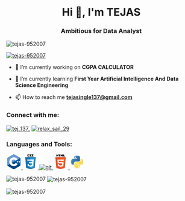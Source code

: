 <h1 align="center">Hi 👋, I'm TEJAS</h1>
<h3 align="center">Ambitious for Data Analyst</h3>

<p align="left"> <img src="https://komarev.com/ghpvc/?username=tejas-952007&label=Profile%20views&color=0e75b6&style=flat" alt="tejas-952007" /> </p>

<p align="left"> <a href="https://github.com/ryo-ma/github-profile-trophy"><img src="https://github-profile-trophy.vercel.app/?username=tejas-952007" alt="tejas-952007" /></a> </p>

- 🔭 I’m currently working on **CGPA CALCULATOR**

- 🌱 I’m currently learning **First Year Artificial Intelligence And Data Science Engineering**

- 📫 How to reach me **tejasingle137@gmail.com**

<h3 align="left">Connect with me:</h3>
<p align="left">
<a href="https://instagram.com/tej_137_" target="blank"><img align="center" src="https://raw.githubusercontent.com/rahuldkjain/github-profile-readme-generator/master/src/images/icons/Social/instagram.svg" alt="tej_137_" height="30" width="40" /></a>
<a href="https://www.codechef.com/users/relax_sail_29" target="blank"><img align="center" src="https://cdn.jsdelivr.net/npm/simple-icons@3.1.0/icons/codechef.svg" alt="relax_sail_29" height="30" width="40" /></a>
</p>

<h3 align="left">Languages and Tools:</h3>
<p align="left"> <a href="https://www.w3schools.com/cpp/" target="_blank" rel="noreferrer"> <img src="https://raw.githubusercontent.com/devicons/devicon/master/icons/cplusplus/cplusplus-original.svg" alt="cplusplus" width="40" height="40"/> </a> <a href="https://www.w3schools.com/css/" target="_blank" rel="noreferrer"> <img src="https://raw.githubusercontent.com/devicons/devicon/master/icons/css3/css3-original-wordmark.svg" alt="css3" width="40" height="40"/> </a> <a href="https://git-scm.com/" target="_blank" rel="noreferrer"> <img src="https://www.vectorlogo.zone/logos/git-scm/git-scm-icon.svg" alt="git" width="40" height="40"/> </a> <a href="https://www.w3.org/html/" target="_blank" rel="noreferrer"> <img src="https://raw.githubusercontent.com/devicons/devicon/master/icons/html5/html5-original-wordmark.svg" alt="html5" width="40" height="40"/> </a> <a href="https://www.python.org" target="_blank" rel="noreferrer"> <img src="https://raw.githubusercontent.com/devicons/devicon/master/icons/python/python-original.svg" alt="python" width="40" height="40"/> </a> </p>

<p><img align="left" src="https://github-readme-stats.vercel.app/api/top-langs?username=tejas-952007&show_icons=true&locale=en&layout=compact" alt="tejas-952007" /></p>

<p>&nbsp;<img align="center" src="https://github-readme-stats.vercel.app/api?username=tejas-952007&show_icons=true&locale=en" alt="tejas-952007" /></p>

<p><img align="center" src="https://github-readme-streak-stats.herokuapp.com/?user=tejas-952007&" alt="tejas-952007" /></p>
